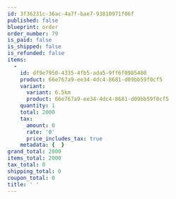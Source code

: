 ```yaml
---
id: 3f36231c-36ac-4a7f-bae7-93810971f06f
published: false
blueprint: order
order_number: 79
is_paid: false
is_shipped: false
is_refunded: false
items:
  -
    id: df9e7950-4335-4fb5-ada5-9ff6f0985480
    product: 66e767a9-ee34-4dc4-8681-d09bb59f0cf5
    variant:
      variant: 6.5km
      product: 66e767a9-ee34-4dc4-8681-d09bb59f0cf5
    quantity: 1
    total: 2000
    tax:
      amount: 0
      rate: '0'
      price_includes_tax: true
    metadata: {  }
grand_total: 2000
items_total: 2000
tax_total: 0
shipping_total: 0
coupon_total: 0
title: ' '
---
```

